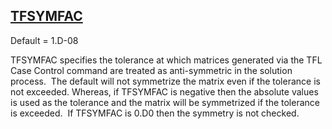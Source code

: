 ## [TFSYMFAC](https://nexus.hexagon.com/documentationcenter/bundle/MSC_Nastran_2022.4/page/Nastran_Combined_Book/qrg/parameters/TOC.TFSYMFAC.xhtml)

Default = 1.D-08

TFSYMFAC specifies the tolerance at which matrices generated via the TFL Case Control command are treated as anti-symmetric in the solution process.  The default will not symmetrize the matrix even if the tolerance is not exceeded. Whereas, if TFSYMFAC is negative then the absolute values is used as the tolerance and the matrix will be symmetrized if the tolerance is exceeded.  If TFSYMFAC is 0.D0 then the symmetry is not checked.


